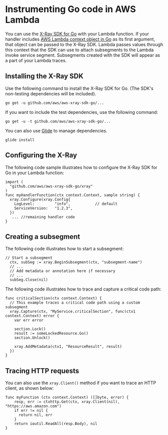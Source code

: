 # Instrumenting Go code in AWS Lambda<a name="golang-tracing"></a>

You can use the [X\-Ray SDK for Go](https://github.com/aws/aws-xray-sdk-go) with your Lambda function\. If your handler includes [AWS Lambda context object in Go](golang-context.md) as its first argument, that object can be passed to the X\-Ray SDK\. Lambda passes values through this context that the SDK can use to attach subsegments to the Lambda invoke service segment\. Subsegments created with the SDK will appear as a part of your Lambda traces\. 

## Installing the X\-Ray SDK<a name="go-tracing-installing-sdk"></a>

Use the following command to install the X\-Ray SDK for Go\. \(The SDK's non\-testing dependencies will be included\)\.

```
go get -u github.com/aws/aws-xray-sdk-go/...
```

If you want to include the test dependencies, use the following command:

```
go get -u -t github.com/aws/aws-xray-sdk-go/...
```

You can also use [Glide](https://github.com/Masterminds/glide/blob/master/README.md) to manage dependencies\.

```
glide install
```

## Configuring the X\-Ray<a name="go-tracing-configuring-sdk"></a>

The following code sample illustrates how to configure the X\-Ray SDK for Go in your Lambda function:

```
import (
  "github.com/aws/aws-xray-sdk-go/xray"
) 
func myHandlerFunction(ctx context.Context, sample string) {
  xray.Configure(xray.Config{    
    LogLevel:         "info",           // default
    ServiceVersion:   "1.2.3",
  })
   ... //remaining handler code
}
```

## Creating a subsegment<a name="go-tracing-create-segment"></a>

The following code illustrates how to start a subsegment:

```
// Start a subsegment
  ctx, subSeg := xray.BeginSubsegment(ctx, "subsegment-name")
  // ...
  // Add metadata or annotation here if necessary
  // ...
  subSeg.Close(nil)
```

The following code illustrates how to trace and capture a critical code path:

```
func criticalSection(ctx context.Context) {
  // This example traces a critical code path using a custom subsegment
  xray.Capture(ctx, "MyService.criticalSection", func(ctx1 context.Context) error {
    var err error

    section.Lock()
    result := someLockedResource.Go()
    section.Unlock()

    xray.AddMetadata(ctx1, "ResourceResult", result)
  })
}
```

## Tracing HTTP requests<a name="go-tracing-use-client-method"></a>

You can also use the `xray.Client()` method if you want to trace an HTTP client, as shown below:

```
func myFunction (ctx context.Context) ([]byte, error) {
    resp, err := ctxhttp.Get(ctx, xray.Client(nil), "https://aws.amazon.com")
    if err != nil {
      return nil, err
    }
    return ioutil.ReadAll(resp.Body), nil
}
```